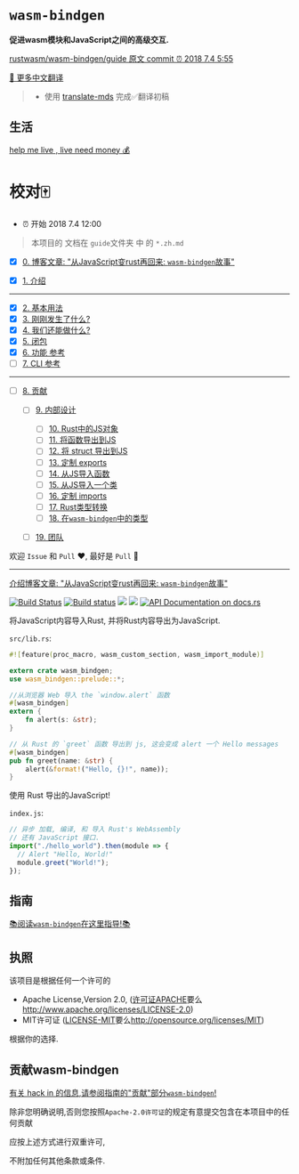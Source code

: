 
<meta charset="utf-8"/>

# `wasm-bindgen` 

**促进wasm模块和JavaScript之间的高级交互.**

[rustwasm/wasm-bindgen/guide 原文 commit ⏰  2018 7.4 5:55](https://github.com/rustwasm/wasm-bindgen/tree/3092beb4e4103459286b50f5ee161834ba1d117f)

[👋 更多中文翻译](https://github.com/chinanf-boy/chinese-translate-list)

> - 使用 [translate-mds](https://github.com/chinanf-boy/translate-mds) 完成✅翻译初稿

## 生活

[help me live , live need money 💰](https://github.com/chinanf-boy/live-need-money)

# 校对🀄️

- ⏰ 开始 2018 7.4 12:00

> 本项目的 文档在 `guide`文件夹 中 的 `*.zh.md`

- [x] [0. 博客文章: "从JavaScript变rust再回来: `wasm-bindgen`故事"][post]

- [x] [1. 介绍](./guide/src/introduction.zh.md)

* * *

- [x] [2. 基本用法](./guide/src/basic-usage.zh.md)
- [x] [3. 刚刚发生了什么?](./guide/src/what-just-happened.zh.md)
- [x] [4. 我们还能做什么?](./guide/src/what-else-can-we-do.zh.md)
- [x] [5. 闭包](./guide/src/closures.zh.md)
- [x] [6. 功能 参考](./guide/src/feature-reference.zh.md)
- [ ] [7. CLI 参考](./guide/src/cli-reference.zh.md)

* * *

- [ ] [8. 贡献](./guide/src/contributing.zh.md)
    - [ ] [9. 内部设计](./guide/src/design.zh.md)
        - [ ] [10. Rust中的JS对象](./guide/src/design/js-objects-in-rust.zh.md)
        - [ ] [11. 将函数导出到JS](./guide/src/design/exporting-rust.zh.md)
        - [ ] [12. 将 struct 导出到JS](./guide/src/design/exporting-rust-struct.zh.md)
        - [ ] [13. 定制 exports ](./guide/src/design/export-customization.zh.md)
        - [ ] [14. 从JS导入函数](./guide/src/design/importing-js.zh.md)
        - [ ] [15. 从JS导入一个类](./guide/src/design/importing-js-struct.zh.md)
        - [ ] [16. 定制 imports](./guide/src/design/import-customization.zh.md)
        - [ ] [17. Rust类型转换](./guide/src/design/rust-type-conversions.zh.md)
        - [ ] [18. 在`wasm-bindgen`中的类型](./guide/src/design/describe.zh.md)
    - [ ] [19. 团队](./guide/src/team.zh.md)



欢迎 `Issue` 和 `Pull` ❤️, 最好是 `Pull` 👏

---

[介绍博客文章: "从JavaScript变rust再回来: `wasm-bindgen`故事"][post]

[host]: https://github.com/WebAssembly/host-bindings

[post]: ./javascript-to-rust-and-back-again-a-wasm-bindgen-tale.zh.md

[![Build Status](https://travis-ci.org/rustwasm/wasm-bindgen.svg?branch=master)](https://travis-ci.org/rustwasm/wasm-bindgen)
[![Build status](https://ci.appveyor.com/api/projects/status/559c0lj5oh271u4c?svg=true)](https://ci.appveyor.com/project/alexcrichton/wasm-bindgen)
[![](http://meritbadge.herokuapp.com/wasm-bindgen)](https://crates.io/crates/wasm-bindgen)
[![](https://img.shields.io/crates/d/wasm-bindgen.svg)](https://crates.io/crates/wasm-bindgen)
[![API Documentation on docs.rs](https://docs.rs/wasm-bindgen/badge.svg)](https://docs.rs/wasm-bindgen)

将JavaScript内容导入Rust, 并将Rust内容导出为JavaScript. 

`src/lib.rs`: 

```rust
#![feature(proc_macro, wasm_custom_section, wasm_import_module)]

extern crate wasm_bindgen;
use wasm_bindgen::prelude::*;

//从浏览器 Web 导入 the `window.alert` 函数 
#[wasm_bindgen]
extern {
    fn alert(s: &str);
}

// 从 Rust 的 `greet` 函数 导出到 js, 这会变成 alert 一个 Hello messages
#[wasm_bindgen]
pub fn greet(name: &str) {
    alert(&format!("Hello, {}!", name));
}
```

使用 Rust 导出的JavaScript!

`index.js`: 

```js
// 异步 加载, 编译, 和 导入 Rust's WebAssembly
// 还有 JavaScript 接口.
import("./hello_world").then(module => {
  // Alert "Hello, World!"
  module.greet("World!");
});
```

## 指南

[📚阅读`wasm-bindgen`在这里指导!📚](https://rustwasm.github.io/wasm-bindgen)

## 执照

该项目是根据任何一个许可的

-   Apache License,Version 2.0, ([许可证APACHE](LICENSE-APACHE)要么<http://www.apache.org/licenses/LICENSE-2.0>) 
-   MIT许可证 ([LICENSE-MIT](LICENSE-MIT)要么<http://opensource.org/licenses/MIT>) 

根据你的选择. 

## 贡献wasm-bindgen

[有关 hack in 的信息,请参阅指南的"贡献"部分`wasm-bindgen`!][contributing]

除非您明确说明,否则您按照`Apache-2.0许可证`的规定有意提交包含在本项目中的任何贡献

应按上述方式进行双重许可,

不附加任何其他条款或条件. 

[contributing]: https://rustwasm.github.io/wasm-bindgen/contributing.html
